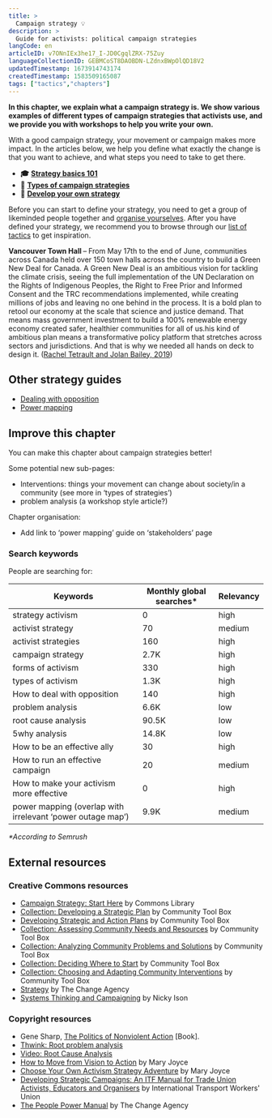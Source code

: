 ```yaml
---
title: >
  Campaign strategy 💡
description: >
  Guide for activists: political campaign strategies
langCode: en
articleID: v7ONnIEx3he17_I-JD0CgqlZRX-75Zuy
languageCollectionID: GEBMCoST8DAOBDN-LZdnxBWpOlQD18V2
updatedTimestamp: 1673914743174
createdTimestamp: 1583509165087
tags: ["tactics","chapters"]
---
```


**In this chapter, we explain what a campaign strategy is. We show various examples of different types of campaign strategies that activists use, and we provide you with workshops to help you write your own.**

With a good campaign strategy, your movement or campaign makes more impact. In the articles below, we help you define what exactly the change is that you want to achieve, and what steps you need to take to get there.

-   **🎓** [**Strategy basics 101**](/strategy/basics)
-   **📢** [**Types of campaign strategies**](/strategy/types)
-   **📝** [**Develop your own strategy**](/strategy/develop)

Before you can start to define your strategy, you need to get a group of likeminded people together and [organise yourselves](/organising). After you have defined your strategy, we recommend you to browse through our [list of tactics](/tactics) to get inspiration.

<div><figcaption><strong>Vancouver Town Hall </strong>–<strong> </strong>From May 17th to the end of June, communities across Canada held over 150 town halls across the country to build a Green New Deal for Canada. A Green New Deal is an ambitious vision for tackling the climate crisis, seeing the full implementation of the UN Declaration on the Rights of Indigenous Peoples, the Right to Free Prior and Informed Consent and the TRC recommendations implemented, while creating millions of jobs and leaving no one behind in the process. It is a bold plan to retool our economy at the scale that science and justice demand. That means mass government investment to build a 100% renewable energy economy created safer, healthier communities for all of us.his kind of ambitious plan means a transformative policy platform that stretches across sectors and jurisdictions. And that is why we needed all hands on deck to design it. (<a href="https://www.flickr.com/photos/350org/48047820843/in/album-72157709036445817/">Rachel Tetrault and Jolan Bailey, 2019</a>)</figcaption></div>

## Other strategy guides

-   [Dealing with opposition](/strategy/opposition)
-   [Power mapping](/strategy/power-mappig)

## Improve this chapter

You can make this chapter about campaign strategies better!

Some potential new sub-pages:

-   Interventions: things your movement can change about society/in a community (see more in ‘types of strategies’)
-   problem analysis (a workshop style article?)

Chapter organisation:

-   Add link to ‘power mapping’ guide on ‘stakeholders’ page

### Search keywords

People are searching for:

<div><table><thead><tr><th>Keywords</th><th>Monthly global searches*</th><th>Relevancy</th></tr></thead><tbody><tr><td>strategy activism</td><td>0</td><td>high</td></tr><tr><td>activist strategy</td><td>70</td><td>medium</td></tr><tr><td>activist strategies</td><td>160</td><td>high</td></tr><tr><td>campaign strategy</td><td>2.7K</td><td>high</td></tr><tr><td>forms of <span>activism</span></td><td>330</td><td>high</td></tr><tr><td>types of <span>activism</span></td><td>1.3K</td><td>high</td></tr><tr><td>How to deal with opposition</td><td>140</td><td>high</td></tr><tr><td>problem analysis</td><td>6.6K</td><td>low</td></tr><tr><td>root cause analysis</td><td>90.5K</td><td>low</td></tr><tr><td>5why analysis</td><td>14.8K</td><td>low</td></tr><tr><td>How to be an effective ally</td><td>30</td><td>high</td></tr><tr><td>How to run an effective campaign</td><td>20</td><td>medium</td></tr><tr><td>How to make your activism more effective</td><td>0</td><td>high</td></tr><tr><td>power mapping (overlap with irrelevant ‘power outage map’)</td><td>9.9K</td><td>medium</td></tr></tbody></table></div>

_\*According to Semrush_

## External resources

### Creative Commons resources

-   [Campaign Strategy: Start Here](https://commonslibrary.org/campaign-strategy-start-here/) by Commons Library
-   [Collection: Developing a Strategic Plan](https://ctb.ku.edu/en/table-of-contents/structure/strategic-planning) by Community Tool Box
-   [Developing Strategic and Action Plans](https://ctb.ku.edu/en/developing-strategic-and-action-plans) by Community Tool Box
-   [Collection: Assessing Community Needs and Resources](https://ctb.ku.edu/en/table-of-contents/assessment/assessing-community-needs-and-resources) by Community Tool Box
-   [Collection: Analyzing Community Problems and Solutions](https://ctb.ku.edu/en/table-of-contents/analyze/analyze-community-problems-and-solutions) by Community Tool Box
-   [Collection: Deciding Where to Start](https://ctb.ku.edu/en/table-of-contents/analyze/where-to-start) by Community Tool Box
-   [Collection: Choosing and Adapting Community Interventions](https://ctb.ku.edu/en/table-of-contents/analyze/choose-and-adapt-community-interventions) by Community Tool Box
-   [Strategy](https://thechangeagency.org/strategy/) by The Change Agency
-   [Systems Thinking and Campaigning](https://commonslibrary.org/systems-thinking-and-campaigning-an-interview-with-nicky-ison/) by Nicky Ison

### Copyright resources

-   Gene Sharp, [The Politics of Nonviolent Action](https://en.wikipedia.org/wiki/The_Politics_of_Nonviolent_Action) \[Book\].
-   [Thwink: Root problem analysis](https://www.thwink.org/index.htm)
-   [Video: Root Cause Analysis](https://www.youtube.com/watch?v=Ej73eqhO0Wg)
-   [How to Move from Vision to Action](http://www.meta-activism.org/vision-to-action-in-1-hour/) by Mary Joyce
-   [Choose Your Own Activism Strategy Adventure](http://www.meta-activism.org/choose-your-own-activism-adventure-with-cake/) by Mary Joyce
-   [Developing Strategic Campaigns: An ITF Manual for Trade Union Activists, Educators and Organisers](https://commonslibrary.org/developing-strategic-campaigns-an-itf-manual-for-trade-union-activists-educators-and-organisers/) by International Transport Workers' Union
-   [The People Power Manual](https://commonslibrary.org/campaign-strategy-manual/) by The Change Agency